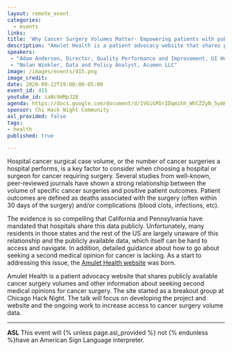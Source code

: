 ```yaml
---
layout: remote_event
categories:
  - events
links: 
title: 'Why Cancer Surgery Volumes Matter- Empowering patients with public data'
description: "Amulet Health is a patient advocacy website that shares publicly available cancer surgery volumes and other information about seeking second medical opinions for cancer surgery.  The site started as a breakout group at Chicago Hack Night.  The talk will focus on developing the project and website and the ongoing work to increase access to cancer surgery volume data."
speakers:
 - "Adam Andersen, Director, Quality Performance and Improvement, UI Health"
 - "Nolan Winkler, Data and Policy Analyst, Acumen LLC"
image: /images/events/415.png
image_credit:
date: 2020-09-22T19:00:00-05:00
event_id: 415
youtube_id: iaNc9HMpJ28
agenda: https://docs.google.com/document/d/1VGiGPDrIDqmihh_WhCZZyN_5ymKfVJ558R-ZInn1mGY/edit?usp=sharing
sponsor: Chi Hack Night Community
asl_provided: false
tags: 
- health
published: true

---
```


Hospital cancer surgical case volume, or the number of cancer surgeries a hospital performs, is a key factor to consider when choosing a hospital or surgeon for cancer requiring surgery.  Several studies from well-known, peer-reviewed journals have shown a strong relationship between the volume of specific cancer surgeries and positive patient outcomes.  Patient outcomes are defined as deaths associated with the surgery (often within 30 days of the surgery) and/or complications (blood clots, infections, etc).

The evidence is so compelling that California and Pennsylvania have mandated that hospitals share this data publicly. Unfortunately, many residents in those states and the rest of the US are largely unaware of this relationship and the publicly available data, which itself can be hard to access and navigate.  In addition, detailed guidance about how to go about seeking a second medical opinion for cancer is lacking.  As a start to addressing this issue, the [Amulet Health website](https://www.amulethealth.net/) was born.

Amulet Health is a patient advocacy website that shares publicly available cancer surgery volumes and other information about seeking second medical opinions for cancer surgery.  The site started as a breakout group at Chicago Hack Night.  The talk will focus on developing the project and website and the ongoing work to increase access to cancer surgery volume data.

---

**ASL** This event will {% unless page.asl_provided %} not {% endunless %}have an American Sign Language interpreter.
